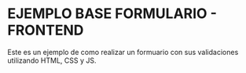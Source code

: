 # EJEMPLO  BASE FORMULARIO - FRONTEND

Este es un ejemplo de como realizar un formuario con sus validaciones utilizando HTML, CSS y JS.

